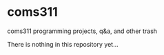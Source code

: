 # coms311
coms311 programming projects, q&amp;a, and other trash

There is nothing in this repository yet...
